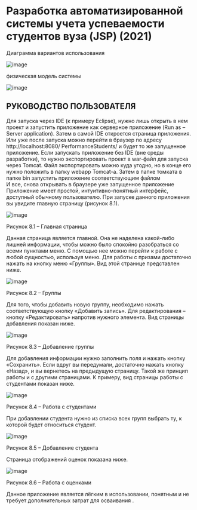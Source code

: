 # Разработка автоматизированной системы учета успеваемости студентов вуза (JSP) (2021)

Диаграмма вариантов использования

![image](https://github.com/Evgescha/2101-953.-Development-of-an-automated-system-for-recording-the-academic-performance-of-university-st/assets/38140129/9670a48e-abc0-430b-bb8d-863cc4822b18)

физическая модель системы

![image](https://github.com/Evgescha/2101-953.-Development-of-an-automated-system-for-recording-the-academic-performance-of-university-st/assets/38140129/5f6ac56d-7d39-4323-b9c5-ef40a781d1b4)


## РУКОВОДСТВО ПОЛЬЗОВАТЕЛЯ
Для запуска через IDE (к примеру Eclipse), нужно лишь открыть в нем проект и запустить приложение как серверное приложение (Run as – Server application). 
Затем в самой IDE откроется страница приложения. Или уже после запуска можно перейти в браузер по адресу http://localhost:8080/ PerformanceStudents/ и будет то же запущенное приложение. 
Если запускать приложение без IDE (вне среды разработки), то нужно экспортировать проект в war-файл для запуска через Tomcat. 
Файл экспортировать можно куда угодно, но в конце его нужно положить в папку webapp Tomcat-a. Затем в папке томката в папке bin запустить приложение соответствующим файлом  
И все, снова открывать в браузере уже запущенное приложение 
Приложение имеет простой, интуитивно-понятный интерфейс, доступный обычному пользователю. При запуске данного приложения вы увидите главную страницу (рисунок 8.1).
 
 ![image](https://github.com/Evgescha/2101-953.-Development-of-an-automated-system-for-recording-the-academic-performance-of-university-st/assets/38140129/d7823dc1-9365-4f8a-84ce-4f690f0994d7)

Рисунок 8.1 – Главная страница

Данная страница является главной. Она не наделена какой-либо лишней информации, чтобы можно было спокойно разобраться со всеми пунктами меню. С помощью нее можно перейти к работе с любой сущностью, используя меню.
Для работы с призами достаточно нажать на кнопку меню «Группы». Вид этой странице представлен ниже.

 ![image](https://github.com/Evgescha/2101-953.-Development-of-an-automated-system-for-recording-the-academic-performance-of-university-st/assets/38140129/4f0e8bb9-496d-49e6-b4dc-c4c8f7dd2261)

Рисунок 8.2 – Группы

Для того, чтобы добавить новую группу, необходимо нажать соответствующую кнопку «Добавить запись». Для редактирования – кнопку «Редактировать» напротив нужного элемента.
Вид страницы добавления показан ниже.
 
 ![image](https://github.com/Evgescha/2101-953.-Development-of-an-automated-system-for-recording-the-academic-performance-of-university-st/assets/38140129/d55c013e-f906-48cd-86d5-759ba25377ed)

Рисунок 8.3 – Добавление группы

Для добавления информации нужно заполнить поля и нажать кнопку «Сохранить». Если вдруг вы передумали, достаточно нажать кнопку «Назад», и вы вернетесь на  предыдущую страницу.
Такой же принцип работы и с другими страницами.
К примеру, вид страницы работы с студентами показан ниже.

 ![image](https://github.com/Evgescha/2101-953.-Development-of-an-automated-system-for-recording-the-academic-performance-of-university-st/assets/38140129/d433711c-f213-445a-8fea-01b75eae70fe)

Рисунок 8.4 – Работа с студентами

При добавлении студента нужно из списка всех групп выбрать ту, к которой будет относиться студент.

 ![image](https://github.com/Evgescha/2101-953.-Development-of-an-automated-system-for-recording-the-academic-performance-of-university-st/assets/38140129/7e8c2225-f9c3-4c60-bf93-8e673ddfbb25)

Рисунок 8.5 – Добавление студента

Страница отображений оценок показана ниже.
 
 ![image](https://github.com/Evgescha/2101-953.-Development-of-an-automated-system-for-recording-the-academic-performance-of-university-st/assets/38140129/189a45d4-af82-4546-946e-b91baa0be053)

Рисунок 8.6 – Работа с оценками

Данное приложение является лёгким в использовании, понятным и не требует дополнительных затрат для осваивания .




